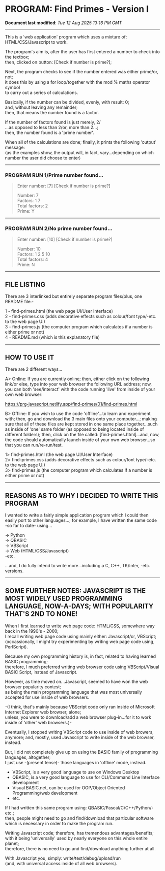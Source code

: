 # PROGRAM: Find Primes - Version I

**Document last modified**: *Tue 12 Aug 2025 13:16 PM GMT*

-----  

This is a 'web application' program which uses a mixture of: HTML/CSS/Javascript to work.

The program's aim is, after the user has first entered a number to check into the textbox;      
then, clicked on button: [Check if number is prime?];  

Next, the program checks to see if the number entered was either prime/or, not;   
it does this by using a for loop/together with the mod % maths operator symbol  
to carry out a series of calculations.

Basically, if the number can be divided, evenly, with result: 0;   
and, without leaving any remainder;  
then, that means the number found is a factor.

If the number of factors found is just merely, 2/  
...as opposed to less than 2/or, more than 2...;  
then, the number found is a 'prime number'.
     
When all of the calculations are done; finally, it prints the following 'output' message:      
(as the examples show, the output will, in fact, vary...depending on which number the user did choose to enter)

-----

### PROGRAM RUN 1/Prime number found...

> Enter number: [7] [Check if number is prime?]
>
> Number: 7  
> Factors: 1 7  
> Total factors: 2  
> Prime: Y  

-----

### PROGRAM RUN 2/No prime number found...

> Enter number: [10] [Check if number is prime?]
>
> Number: 10  
> Factors: 1 2 5 10  
> Total factors: 4  
> Prime: N  

-----

## FILE LISTING

There are 3 interlinked but entirely separate program files/plus, one README file:-

1 - find-primes.html (the web page UI/User Interface)  
2 - find-primes.css  (adds decorative effects such as colour/font type/-etc. to the web page UI)  
3 - find-primes.js   (the computer program which calculates if a number is either prime or not)  
4 - README.md (which is this explanatory file)  

-----

## HOW TO USE IT

There are 2 different ways...

A> Online: If you are currently online; then, either click on the following link/or else, type into your web browser the following URL address; now, you can both 'see/interact' with the code running 'live' from inside of your own web browser:

https://prg-javascript.netlify.app/find-primes/01/find-primes.html

B> Offline: If you wish to use the code 'offline'...to learn and experiment with; then, go and download the 3 main files onto your computer...; making sure that all of these files are kept stored in one same place together...such as inside of 'one' same folder (as opposed to being located inside of different folders); then, click on the file called: [find-primes.html]...and, now, the code should automatically launch inside of your own web browser...so that you can run/re-run/test.

1> find-primes.html (the web page UI/User Interface)  
2> find-primes.css  (adds decorative effects such as colour/font type/-etc. to the web page UI)  
3> find-primes.js   (the computer program which calculates if a number is either prime or not)  

-----

## REASONS AS TO WHY I DECIDED TO WRITE THIS PROGRAM

I wanted to write a fairly simple application program which I could then easily port to other languages...; 
for example, I have written the same code -so far to date- using...

-> Python  
-> QBASIC  
-> VBScript  
-> Web (HTML/CSS/Javascript)  
-etc.  

...and, I do fully intend to write more...including a C, C++, TK/Inter, -etc. versions.

-----

## SOME FURTHER NOTES: JAVASCRIPT IS THE MOST WIDELY USED PROGRAMMING LANGUAGE, NOW-A-DAYS; WITH POPULARITY THAT'S 2ND TO NONE!

When I first learned to write web page code: HTML/CSS, somewhere way back in the 1990's - 2000;  
I recall writing web page code using mainly either: Javascript/or, VBScript;  
(occassionally, I might try experimenting by writing web page code using, PerlScript).

Because my own programming history is, in fact, related to having learned BASIC programming;    
therefore, I much preferred writing web browser code using VBScript/Visual BASIC Script, instead of Javascript.

However, as time moved on...Javascript, seemed to have won the web browser popularity contest;  
as being the main programming language that was most universally accepted for use inside of web browsers.

-(I think, that's mainly because VBScript code only ran inside of Microsoft Internet Explorer web browser, alone;    
  unless, you were to download/add a web browser plug-in...for it to work inside of 'other' web browsers.)-

Eventually, I stopped writing VBScript code to use inside of web browers, anymore;
and, mostly, used Javascript to write inside of the web browser, instead.

But, I did not completely give up on using the BASIC family of programming languages, altogether;    
I just use -(present tense)- those languages in 'offline' mode, instead.  

- VBScript, is a very good language to use on Windows Desktop  
- QBASIC, is a very good language to use for CLI/Command Line Interface development
- Visual BASIC.net, can be used for OOP/Object Oriented Programming/web development  
- etc.

If I had written this same program using: QBASIC/Pascal/C/C++/Python/-etc.;    
then, people might need to go and find/download that particular software  
which is necessary in order to make the program run.

Writing Javascript code; therefore, has tremendous advantages/benefits;  
with it being 'universally' used by nearly everyone on this whole entire planet;      
therefore, there is no need to go and find/download anything further at all.

With Javascript you, simply: write/test/debug/upload/run  
(and, with universal access inside of all web browsers).

